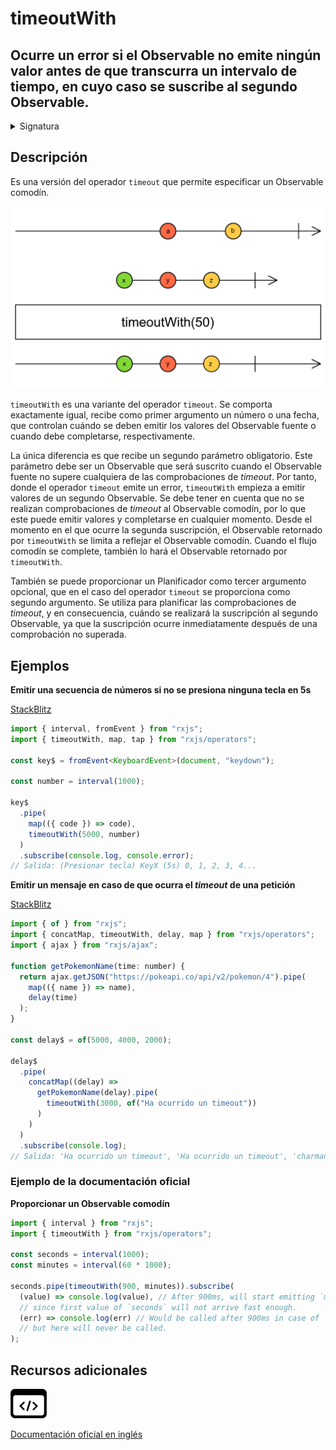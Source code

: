 # timeoutWith

<h2 class="subtitle"> Ocurre un error si el Observable no emite ningún valor antes de que transcurra un intervalo de tiempo, en cuyo caso se suscribe al segundo Observable.
</h2>

<details>
<summary>Signatura</summary>

### Firma

`timeoutWith<T, R>(due: number | Date, withObservable: any, scheduler: SchedulerLike = async): OperatorFunction<T, T | R>`

### Parámetros

<table>
<tr><td>due</td><td>Un número especificando el periodo en el que el Observable tiene que emitir un valor, o una fecha especificando antes de cuándo debe completarse el Observable</td></tr>
<tr><td>withObservable</td><td>Un Observable que será suscrito si el Observable fuente no pasa la comprobación del *timeout*.</td></tr>
<tr><td>scheduler</td><td>Opcional. El valor por defecto es <code>async</code>.
El planificador que controla cuándo ocurren las comprobaciones de *timeout*.</td></tr>
</table>

### Retorna

`OperatorFunction<T, T | R>`: Un Observable que refleja el comportamiento de la fuente o, cuando no supera la comprobación del _timeout_, de un segundo Observable proporcionado por parámetros.

</details>

## Descripción

Es una versión del operador `timeout` que permite especificar un Observable comodín.

<img src="assets/images/marble-diagrams/utility/timeoutWith.png" alt="Diagrama de canicas del operador timeoutWith">

`timeoutWith` es una variante del operador `timeout`. Se comporta exactamente igual, recibe como primer argumento un número o una fecha, que controlan cuándo se deben emitir los valores del Observable fuente o cuando debe completarse, respectivamente.

La única diferencia es que recibe un segundo parámetro obligatorio. Este parámetro debe ser un Observable que será suscrito cuando el Observable fuente no supere cualquiera de las comprobaciones de _timeout_. Por tanto, donde el operador `timeout` emite un error, `timeoutWith` empieza a emitir valores de un segundo Observable. Se debe tener en cuenta que no se realizan comprobaciones de _timeout_ al Observable comodín, por lo que este puede emitir valores y completarse en cualquier momento. Desde el momento en el que ocurre la segunda suscripción, el Observable retornado por `timeoutWith` se limita a reflejar el Observable comodín. Cuando el flujo comodín se complete, también lo hará el Observable retornado por `timeoutWith`.

También se puede proporcionar un Planificador como tercer argumento opcional, que en el caso del operador `timeout` se proporciona como segundo argumento. Se utiliza para planificar las comprobaciones de _timeout_, y en consecuencia, cuándo se realizará la suscripción al segundo Observable, ya que la suscripción ocurre inmediatamente después de una comprobación no superada.

## Ejemplos

**Emitir una secuencia de números si no se presiona ninguna tecla en 5s**

<a target="_blank" href="https://stackblitz.com/edit/rxjs-tpkuum?file=index.ts">StackBlitz</a>

```typescript
import { interval, fromEvent } from "rxjs";
import { timeoutWith, map, tap } from "rxjs/operators";

const key$ = fromEvent<KeyboardEvent>(document, "keydown");

const number = interval(1000);

key$
  .pipe(
    map(({ code }) => code),
    timeoutWith(5000, number)
  )
  .subscribe(console.log, console.error);
// Salida: (Presionar tecla) KeyX (5s) 0, 1, 2, 3, 4...
```

**Emitir un mensaje en caso de que ocurra el _timeout_ de una petición**

<a target="_blank" href="https://stackblitz.com/edit/rxjs-timeoutwith-2?file=index.ts">StackBlitz</a>

```javascript
import { of } from "rxjs";
import { concatMap, timeoutWith, delay, map } from "rxjs/operators";
import { ajax } from "rxjs/ajax";

function getPokemonName(time: number) {
  return ajax.getJSON("https://pokeapi.co/api/v2/pokemon/4").pipe(
    map(({ name }) => name),
    delay(time)
  );
}

const delay$ = of(5000, 4000, 2000);

delay$
  .pipe(
    concatMap((delay) =>
      getPokemonName(delay).pipe(
        timeoutWith(3000, of("Ha ocurrido un timeout"))
      )
    )
  )
  .subscribe(console.log);
// Salida: 'Ha ocurrido un timeout', 'Ha ocurrido un timeout', 'charmander'
```

### Ejemplo de la documentación oficial

**Proporcionar un Observable comodín**

```javascript
import { interval } from "rxjs";
import { timeoutWith } from "rxjs/operators";

const seconds = interval(1000);
const minutes = interval(60 * 1000);

seconds.pipe(timeoutWith(900, minutes)).subscribe(
  (value) => console.log(value), // After 900ms, will start emitting `minutes`,
  // since first value of `seconds` will not arrive fast enough.
  (err) => console.log(err) // Would be called after 900ms in case of `timeout`,
  // but here will never be called.
);
```

<div class="additional-section">

## Recursos adicionales

<a class="source-icon" target="_blank" href="https://github.com/ReactiveX/rxjs/blob/master/src/internal/operators/timeoutWith.ts">
<img src="assets/icons/source-code.png" alt="Source code">
</a>
</div>

<a target="_blank" href="https://rxjs.dev/api/operators/timeoutWith">Documentación oficial en inglés</a>
